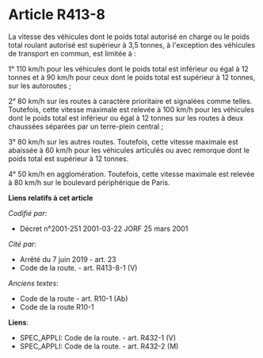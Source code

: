 # Article R413-8

La vitesse des véhicules dont le poids total autorisé en charge ou le poids total roulant autorisé est supérieur à 3,5
tonnes, à l'exception des véhicules de transport en commun, est limitée à :

1° 110 km/h pour les véhicules dont le poids total est inférieur ou égal à 12 tonnes et à 90 km/h pour ceux dont le poids
total est supérieur à 12 tonnes, sur les autoroutes ;

2° 80 km/h sur les routes à caractère prioritaire et signalées comme telles. Toutefois, cette vitesse maximale est relevée à
100 km/h pour les véhicules dont le poids total est inférieur ou égal à 12 tonnes sur les routes à deux chaussées séparées
par un terre-plein central ;

3° 80 km/h sur les autres routes. Toutefois, cette vitesse maximale est abaissée à 60 km/h pour les véhicules articulés ou
avec remorque dont le poids total est supérieur à 12 tonnes.

4° 50 km/h en agglomération. Toutefois, cette vitesse maximale est relevée à 80 km/h sur le boulevard périphérique de Paris.

**Liens relatifs à cet article**

_Codifié par_:

  - Décret n°2001-251 2001-03-22 JORF 25 mars 2001

_Cité par_:

  - Arrêté du 7 juin 2019 - art. 23
  - Code de la route. - art. R413-8-1 (V)

_Anciens textes_:

  - Code de la route - art. R10-1 (Ab)
  - Code de la route R10-1

**Liens**:

  - SPEC_APPLI: Code de la route. - art. R432-1 (V)
  - SPEC_APPLI: Code de la route. - art. R432-2 (M)
